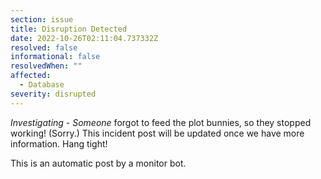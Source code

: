 ```yaml
---
section: issue
title: Disruption Detected
date: 2022-10-26T02:11:04.737332Z
resolved: false
informational: false
resolvedWhen: ""
affected:
  - Database
severity: disrupted
---
```

*Investigating* - _Someone_ forgot to feed the plot bunnies, so they stopped working! (Sorry.) This incident post will be updated once we have more information. Hang tight!

This is an automatic post by a monitor bot.
        